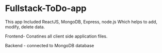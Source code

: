 # Fullstack-ToDo-app
This app Included ReactJS, MongoDB, Express, node.js Which helps to add, modify, delete data.

Frontend- Conatines all client side application files.

Backend - connected to MongoDB database 
